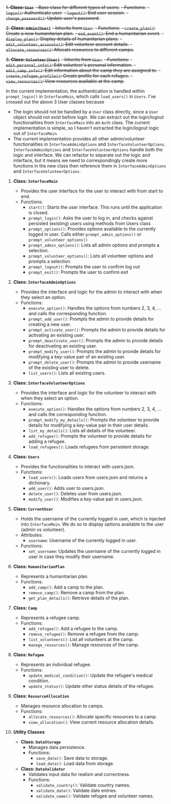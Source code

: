 ~~1. **Class: `User`**~~
~~- Base class for different types of users.~~
~~- Functions:~~
~~- `login()`: Authenticate user.~~
~~- `logout()`: End user session.~~
~~- `change_password()`: Update user's password.~~

~~2. **Class: `Admin(User)`**~~
~~- Inherits from `User`.~~
~~- Functions:~~
~~- `create_plan()`: Create a new humanitarian plan.~~
~~- `end_event()`: End a humanitarian event.~~
~~- `display_plan()`: Display details of humanitarian plans.~~
~~- `edit_volunteer_accounts()`: Edit volunteer account details.~~
~~- `allocate_resources()`: Allocate resources to different camps.~~

~~3. **Class: `Volunteer(User)`**~~
~~- Inherits from `User`.~~
~~- Functions:~~
~~- `edit_personal_info()`: Edit volunteer's personal information.~~
~~- `edit_camp_info()`: Edit information about the camp they are assigned to.~~
~~- `create_refugee_profile()`: Create profile for each refugee.~~
~~- `view_resources()`: View resources available at the camp.~~

In the current implementation, the authentication is handled within `prompt_login()` in `InterfaceMain`, which calls `load_users()` in `Users`. 
I've crossed out the above 3 User classes because 
  - The login should not be handled by a `User` class directly, since a `User` object should not exist before login. We can extract out the login/logout functionalities from `InterfaceMain` into an `Auth` class. The current implementation is simple, so I haven't extracted the login/logout logic out of `InterfaceMain`.
  - The current implementation provides all other admin/volunteer functionalities in `InterfaceAdminOptions` and `InterfaceVolunteerOptions`. `InterfaceAdminOptions` and `InterfaceVolunteerOptions` handle both the logic and interface. We can refactor to separate out the logic and interface, but it means we need to correspondingly create more functions in the new class then reference them in `InterfaceAdminOptions` and `InterfaceVolunteerOptions`.

1. **Class: `InterfaceMain`**
   - Provides the user interface for the user to interact with from start to end.
   - Functions:
     - `start()`: Starts the user interface. This runs until the application is closed.
     - `prompt_login()`: Asks the user to log in, and checks against persisted (existing) users using methods from Users class
     - `prompt_options()`: Provides options available to the currently logged in user. Calls either `prompt_admin_options()` or `prompt_volunteer_options()`
     - `prompt_admin_options()`: Lists all admin options and prompts a selection.
     - `prompt_volunteer_options()`: Lists all volunteer options and prompts a selection.
     - `prompt_logout()`: Prompts the user to confirm log out
     - `prompt_exit()`: Prompts the user to confirm exit

1. **Class: `InterfaceAdminOptions`**
   - Provides the interface and logic for the admin to interact with when they select an option.
   - Functions:
     - `execute_option()`: Handles the options from numbers 2, 3, 4, ... and calls the corresponding function.
     - `prompt_add_user()`: Prompts the admin to provide details for creating a new user.
     - `prompt_activate_user()`:  Prompts the admin to provide details for activating an existing user.
     - `prompt_deactivate_user()`:  Prompts the admin to provide details for deactivating an existing user.
     - `prompt_modify_user()`:   Prompts the admin to provide details for modifying a key-value pair of an existing user.
     - `prompt_delete_user()`:   Prompts the admin to provide username of the existing user to delete.
     - `list_users()`: Lists all existing users.

1. **Class: `InterfaceVolunteerOptions`**
   - Provides the interface and logic for the volunteer to interact with when they select an option.
   - Functions:
     - `execute_option()`: Handles the options from numbers 2, 3, 4, ... and calls the corresponding function.
     - `prompt_modify_my_details()`: Prompts the volunteer to provide details for modifying a key-value pair in their user details.
     - `list_my_details()`: Lists all details of the volunteer.
     - `add_refugee()`:  Prompts the volunteer to provide details for adding a refugee.
     - `load_refugees()`: Loads refugees from persistent storage.

2. **Class: `Users`**
   - Provides the functionalities to interact with users.json.
   - Functions:
     - `load_users()`: Loads users from users.json and returns a dictionary.
     - `add_user()`: Adds user to users.json.
     - `delete_user()`: Deletes user from users.json.
     - `modify_user()`: Modifies a key-value pair in users.json.

2. **Class: `CurrentUser`**
   - Holds the username of the currently logged in user, which is injected into `InterfaceMain`. We do so to display options available to the user (admin vs volunteer).
   - Attributes:
     - `username`: Username of the currently logged in user.
   - Functions:
     - `set_username`: Updates the username of the currently logged in user in case they modify their username.

4. **Class: `HumanitarianPlan`**
   - Represents a humanitarian plan.
   - Functions:
     - `add_camp()`: Add a camp to the plan.
     - `remove_camp()`: Remove a camp from the plan.
     - `get_plan_details()`: Retrieve details of the plan.

5. **Class: `Camp`**
   - Represents a refugee camp.
   - Functions:
     - `add_refugee()`: Add a refugee to the camp.
     - `remove_refugee()`: Remove a refugee from the camp.
     - `list_volunteers()`: List all volunteers at the camp.
     - `manage_resources()`: Manage resources of the camp.

6. **Class: `Refugee`**
   - Represents an individual refugee.
   - Functions:
     - `update_medical_condition()`: Update the refugee's medical condition.
     - `update_status()`: Update other status details of the refugee.

7. **Class: `ResourceAllocation`**
   - Manages resource allocation to camps.
   - Functions:
     - `allocate_resources()`: Allocate specific resources to a camp.
     - `view_allocation()`: View current resource allocation details.

8. **Utility Classes**
   - **Class: `DataStorage`**
     - Manages data persistence.
     - Functions:
       - `save_data()`: Save data to storage.
       - `load_data()`: Load data from storage.
   - **Class: `DataValidator`**
     - Validates input data for realism and correctness.
     - Functions:
       - `validate_country()`: Validate country names.
       - `validate_date()`: Validate date entries.
       - `validate_name()`: Validate refugee and volunteer names.

